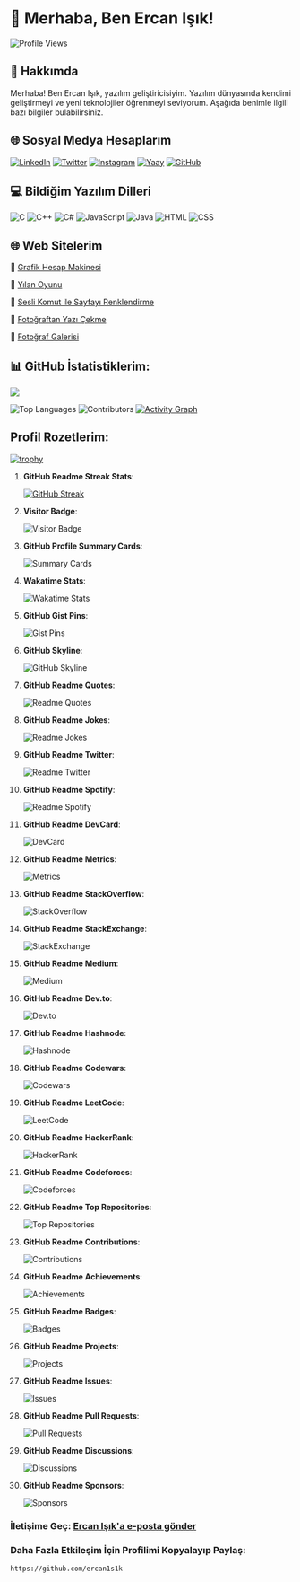 
# 👋 Merhaba, Ben Ercan Işık!

![Profile Views](https://komarev.com/ghpvc/?username=ercan1s1k&color=blue)

## 🚀 Hakkımda
Merhaba! Ben Ercan Işık, yazılım geliştiricisiyim. Yazılım dünyasında kendimi geliştirmeyi ve yeni teknolojiler öğrenmeyi seviyorum. Aşağıda benimle ilgili bazı bilgiler bulabilirsiniz.

## 🌐 Sosyal Medya Hesaplarım
[![LinkedIn](https://img.shields.io/badge/LinkedIn-0077B5?style=for-the-badge&logo=linkedin&logoColor=white)](https://www.linkedin.com/in/ercan1s1k)
[![Twitter](https://img.shields.io/badge/Twitter-1DA1F2?style=for-the-badge&logo=twitter&logoColor=white)](https://twitter.com/akikvsafir)
[![Instagram](https://img.shields.io/badge/Instagram-E4405F?style=for-the-badge&logo=instagram&logoColor=white)](https://instagram.com/ercan1s1k)
[![Yaay](https://img.shields.io/badge/Yaay-100000?style=for-the-badge&logo=yaay&logoColor=white)](https://www.yaay.com.tr/AkikVeSafir)
[![GitHub](https://img.shields.io/badge/GitHub-100000?style=for-the-badge&logo=github&logoColor=white)](https://github.com/ercan1s1k)

## 💻 Bildiğim Yazılım Dilleri
![C](https://img.shields.io/badge/C-A8B9CC?style=for-the-badge&logo=c&logoColor=white)
![C++](https://img.shields.io/badge/C++-00599C?style=for-the-badge&logo=cplusplus&logoColor=white)
![C#](https://img.shields.io/badge/C%23-239120?style=for-the-badge&logo=csharp&logoColor=white)
![JavaScript](https://img.shields.io/badge/JavaScript-F7DF1E?style=for-the-badge&logo=javascript&logoColor=black)
![Java](https://img.shields.io/badge/Java-007396?style=for-the-badge&logo=java&logoColor=white)
![HTML](https://img.shields.io/badge/HTML-E34F26?style=for-the-badge&logo=html5&logoColor=white)
![CSS](https://img.shields.io/badge/CSS-1572B6?style=for-the-badge&logo=css3&logoColor=white)

## 🌐 Web Sitelerim

🔗 [Grafik Hesap Makinesi](https://ercan1s1k.github.io/grafik-hesap-makinesi)

🔗 [Yılan Oyunu](https://ercan1s1k.github.io/yilan_oyunu)

🔗 [Sesli Komut ile Sayfayı Renklendirme ](https://ercan1s1k.github.io/sayfayi_soyledigin_renkle_renklendir)

🔗 [Fotoğraftan Yazı Çekme](https://ercan1s1k.github.io/fotodaki_yaziyi_al)

🔗 [Fotoğraf Galerisi](https://ercan1s1k.github.io/galeri)

## 📊 GitHub İstatistiklerim:
[![](https://visitcount.itsvg.in/api?id=ercan1s1k&label=Profilime%20T%C4%B1klanma%20Say%C4%B1s%C4%B1&color=2&icon=8&pretty=false)](https://visitcount.itsvg.in)


![Top Languages](https://github-readme-stats.vercel.app/api/top-langs/?username=ercan1s1k&layout=compact&theme=react)
![Contributors](https://github-readme-stats.vercel.app/api?username=ercan1s1k&show_icons=true&theme=react&count_private=true)
[![Activity Graph](https://github-readme-activity-graph.vercel.app/graph?username=ercan1s1k&theme=react-dark)](https://github.com/ashutosh00710/github-readme-activity-graph)
## Profil Rozetlerim:
[![trophy](https://github-profile-trophy.vercel.app/?username=ercan1s1k&theme=onedark&column=3)](https://github.com/ryo-ma/github-profile-trophy)















1. **GitHub Readme Streak Stats**:

   [![GitHub Streak](https://github-readme-streak-stats.herokuapp.com/?user=ercan1s1k&theme=dark)](https://github.com/ercan1s1k)


2. **Visitor Badge**:

   ![Visitor Badge](https://visitor-badge.glitch.me/badge?page_id=ercan1s1k.visitor-badge)


3. **GitHub Profile Summary Cards**:

   ![Summary Cards](https://github-profile-summary-cards.vercel.app/api/cards/profile-details?username=ercan1s1k&theme=vue)


4. **Wakatime Stats**:

   ![Wakatime Stats](https://github-readme-stats.vercel.app/api/wakatime?username=ercan1s1k)


5. **GitHub Gist Pins**:

   ![Gist Pins](https://github-readme-gist-pins.vercel.app/api/gist-pins?username=ercan1s1k)


6. **GitHub Skyline**:

   ![GitHub Skyline](https://skyline.github.com/ercan1s1k/2023)


7. **GitHub Readme Quotes**:

   ![Readme Quotes](https://quotes-github-readme.vercel.app/api?type=horizontal&theme=dark)


8. **GitHub Readme Jokes**:

   ![Readme Jokes](https://readme-jokes.vercel.app/api)


9. **GitHub Readme Twitter**:

   ![Readme Twitter](https://github-readme-twitter.gazf.vercel.app/api?id=akikvsafir)


10. **GitHub Readme Spotify**:

    ![Readme Spotify](https://spotify-github-profile.vercel.app/api/view?uid=ercan1s1k&cover_image=true&theme=default)
 

11. **GitHub Readme DevCard**:

    ![DevCard](https://github.com/ercan1s1k/devcard)


12. **GitHub Readme Metrics**:

    ![Metrics](https://github.com/ercan1s1k/metrics)


13. **GitHub Readme StackOverflow**:

    ![StackOverflow](https://github-readme-stackoverflow.vercel.app/?userID=ercan1s1k)


14. **GitHub Readme StackExchange**:

    ![StackExchange](https://github-readme-stackexchange.vercel.app/?userID=ercan1s1k)


15. **GitHub Readme Medium**:

    ![Medium](https://github-readme-medium.vercel.app/?username=ercan1s1k)


16. **GitHub Readme Dev.to**:

    ![Dev.to](https://github-readme-devto.vercel.app/?username=ercan1s1k)
  

17. **GitHub Readme Hashnode**:

    ![Hashnode](https://github-readme-hashnode.vercel.app/?username=ercan1s1k)
  

18. **GitHub Readme Codewars**:

    ![Codewars](https://github-readme-codewars.vercel.app/?username=ercan1s1k)


19. **GitHub Readme LeetCode**:

    ![LeetCode](https://github-readme-leetcode.vercel.app/?username=ercan1s1k)
    

20. **GitHub Readme HackerRank**:

    ![HackerRank](https://github-readme-hackerrank.vercel.app/?username=ercan1s1k)
    

21. **GitHub Readme Codeforces**:

    ![Codeforces](https://github-readme-codeforces.vercel.app/?username=ercan1s1k)
    

22. **GitHub Readme Top Repositories**:

    ![Top Repositories](https://github-readme-top-repositories.vercel.app/?username=ercan1s1k)
    

23. **GitHub Readme Contributions**:

    ![Contributions](https://github-readme-contributions.vercel.app/?username=ercan1s1k)
    

24. **GitHub Readme Achievements**:

    ![Achievements](https://github-readme-achievements.vercel.app/?username=ercan1s1k)
  

25. **GitHub Readme Badges**:

    ![Badges](https://github-readme-badges.vercel.app/?username=ercan1s1k)
    

26. **GitHub Readme Projects**:

    ![Projects](https://github-readme-projects.vercel.app/?username=ercan1s1k)
    

27. **GitHub Readme Issues**:

    ![Issues](https://github-readme-issues.vercel.app/?username=ercan1s1k)
    

28. **GitHub Readme Pull Requests**:

    ![Pull Requests](https://github-readme-pull-requests.vercel.app/?username=ercan1s1k)
 

29. **GitHub Readme Discussions**:

    ![Discussions](https://github-readme-discussions.vercel.app/?username=ercan1s1k)
    

30. **GitHub Readme Sponsors**:

    ![Sponsors](https://github-readme-sponsors.vercel.app/?username=ercan1s1k)
 






















### İletişime Geç: [Ercan Işık'a e-posta gönder](mailto:ercanik@yandex.com)

### Daha Fazla Etkileşim İçin Profilimi Kopyalayıp Paylaş:
```
https://github.com/ercan1s1k
```

